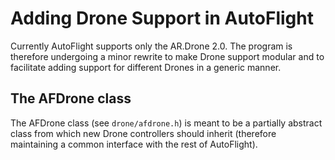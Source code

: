 # Adding Drone Support in AutoFlight

Currently AutoFlight supports only the AR.Drone 2.0. The program is therefore undergoing a minor rewrite to make Drone support modular and to facilitate adding support for different Drones in a generic manner.

## The AFDrone class

The AFDrone class (see ``drone/afdrone.h``) is meant to be a partially abstract class from which new Drone controllers should inherit (therefore maintaining a common interface with the rest of AutoFlight).
